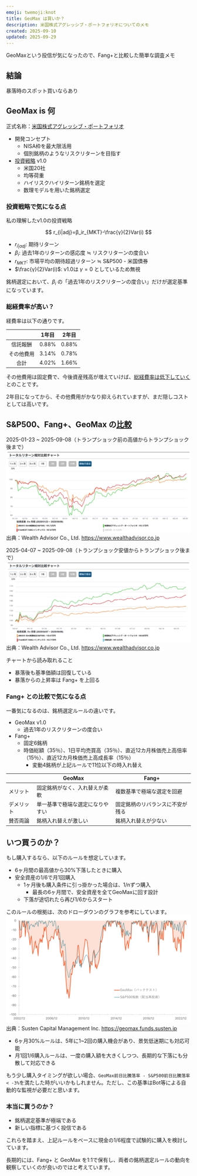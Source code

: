 ```yaml
---
emoji: twemoji:knot
title: GeoMax は買いか？
description: 米国株式アグレッシブ・ポートフォリオについてのメモ
created: 2025-09-10
updated: 2025-09-29
---
```


GeoMaxという投信が気になったので、Fang+と比較した簡単な調査メモ

## 結論

暴落時のスポット買いならあり

## GeoMax is 何

正式名称：[米国株式アグレッシブ・ポートフォリオ](https://geomax.funds.susten.jp/)

- 開発コンセプト
  - NISA枠を最大限活用
  - 個別銘柄のようなリスクリターンを目指す
- [投資戦略](https://geomax.funds.susten.jp/strategy/) v1.0
  - 米国20社
  - 均等荷重
  - ハイリスクハイリターン銘柄を選定
  - 数理モデルを用いた銘柄選定

### 投資戦略で気になる点

私の理解したv1.0の投資戦略

$$
r_{i|adj}=β_ir_{MKT}-\frac{γ}{2}Var(i)
$$

- $r_{i|adj}$: 期待リターン
- $β_i$: 過去1年のリターンの感応度 ≒ リスクリターンの度合い
- $r_{MKT}$: 市場平均の期待超過リターン ≒ S&P500 - 米国債券
- $\frac{γ}{2}Var(i)$: v1.0は $γ=0$ としているため無視

銘柄選定において、$β_i$ の「過去1年のリスクリターンの度合い」だけが選定基準になっています。

### 総経費率が高い？

経費率は以下の通りです。

||1年目|2年目|
|:-:|:-:|:-:|
|信託報酬|0.88%|0.88%|
|その他費用|3.14%|0.78%|
|合計|4.02%|1.66%|

その他費用は固定費で、今後資産残高が増えていけば、[総経費率は低下していく](https://note.com/susten/n/n7f1b3f39c981)とのことです。

2年目になってから、その他費用がかなり抑えられていますが、まだ隠しコストとしては高いです。

## S&P500、Fang+、GeoMax の[比較](https://www.wealthadvisor.co.jp/comparison?c1=2018070301&c2=2018013110&c3=2023090601)

2025-01-23 ~ 2025-09-08（トランプショック前の高値からトランプショック後まで）
![グラフ1](../assets/inv-geomax-v1-0123-0908.png)
出典：Wealth Advisor Co., Ltd. https://www.wealthadvisor.co.jp

2025-04-07 ~ 2025-09-08（トランプショック安値からトランプショック後まで）
![グラフ2](../assets/inv-geomax-v1-0407-0908.png)
出典：Wealth Advisor Co., Ltd. https://www.wealthadvisor.co.jp

チャートから読み取れること

- 暴落後も基準価額は回復している
- 暴落からの上昇率は Fang+ を上回る

### Fang+ との比較で気になる点

一番気になるのは、銘柄選定ルールの違いです。

- GeoMax v1.0
  - 過去1年のリスクリターンの度合い
- Fang+
  - 固定6銘柄
  - 時価総額（35％）、1日平均売買高（35％）、直近12カ月株価売上高倍率（15％）、直近12カ月株価売上高成長率（15％）
    - 変動4銘柄が上記ルールで11位以下の時入れ替え

||GeoMax|Fang+|
|-|-|-|
|メリット|固定銘柄がなく、入れ替えが柔軟|複数基準で極端な選定を回避|
|デメリット|単一基準で極端な選定になりやすい|固定銘柄のリバランスに不安が残る|
|賛否両論|銘柄入れ替えが激しい|銘柄入れ替えが少ない|

## いつ買うのか？

もし購入するなら、以下のルールを想定しています。

- 6ヶ月間の最高値から30%下落したときに購入
- 安全資産の1/6で月1回購入
  - 1ヶ月後も購入条件に引っ掛かった場合は、1/nずつ購入
    - 最長の6ヶ月間で、安全資産を全てGeoMaxに回す設計
  - 下落が途切れたら再び1/6からスタート

このルールの根拠は、次のドローダウンのグラフを参考にしています。
![ドローダウンのグラフ](../assets/inv-geomax-v1-drawdown.svg)
出典：Susten Capital Management Inc. https://geomax.funds.susten.jp

- 6ヶ月30%ルールは、5年に1~2回の購入機会があり、景気低迷期にも対応可能
- 月1回1/6購入ルールは、一度の購入額を大きくしつつ、長期的な下落にも分散して対応できる

もう少し購入タイミングが欲しい場合、`GeoMax前日比騰落率 - S&P500前日比騰落率 < -3%`を満たした時がいいかもしれません。ただし、この基準はBot等による自動的な監視が必要だと思います。

### 本当に買うのか？

- 銘柄選定基準が極端である
- 新しい指標に基づく投信である

これらを踏まえ、上記ルールをベースに現金の1/6程度で試験的に購入を検討しています。

長期的には、Fang+ と GeoMax を1:1で保有し、両者の銘柄選定ルールの動向を観察していくのが良いのではと考えています。
